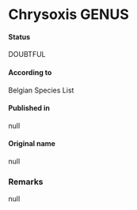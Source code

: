 Chrysoxis GENUS
=======

#### Status
DOUBTFUL

#### According to
Belgian Species List

#### Published in
null

#### Original name
null

### Remarks
null